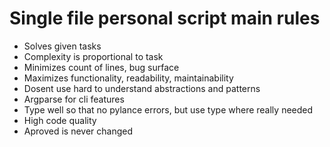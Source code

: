 # Single file personal script main rules

- Solves given tasks
- Complexity is proportional to task
- Minimizes count of lines, bug surface
- Maximizes functionality, readability, maintainability
- Dosent use hard to understand abstractions and patterns
- Argparse for cli features
- Type well so that no pylance errors, but use type where really needed 
- High code quality
- Aproved is never changed

